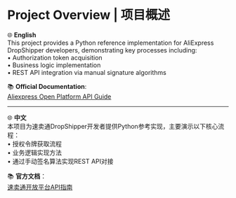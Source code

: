# Project Overview | 项目概述

🌐 **English**  
This project provides a Python reference implementation for AliExpress DropShipper developers, demonstrating key processes including:  
• Authorization token acquisition  
• Business logic implementation  
• REST API integration via manual signature algorithms  

📚 **Official Documentation**:  
[Aliexpress Open Platform API Guide](https://openservice.aliexpress.com/doc/doc.htm?spm=a2o9m.11193535.0.0.456459b2MAmd59&nodeId=27493&docId=118729#/?docId=1589)

---

🌐 **中文**  
本项目为速卖通DropShipper开发者提供Python参考实现，主要演示以下核心流程：  
• 授权令牌获取流程  
• 业务逻辑实现方法  
• 通过手动签名算法实现REST API对接  

📚 **官方文档**：  
[速卖通开放平台API指南](https://openservice.aliexpress.com/doc/doc.htm?spm=a2o9m.11193535.0.0.456459b2MAmd59&nodeId=27493&docId=118729#/?docId=1589)
